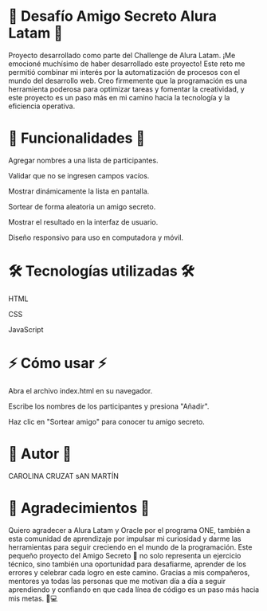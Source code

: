 <h1>🎁 Desafío Amigo Secreto Alura Latam 🎁</h1>
Proyecto desarrollado como parte del Challenge de Alura Latam. ¡Me emocioné muchísimo de haber desarrollado este proyecto! Este reto me permitió combinar mi interés por la automatización de procesos con el mundo del desarrollo web. Creo firmemente que la programación es una herramienta poderosa para optimizar tareas y fomentar la creatividad, y este proyecto es un paso más en mi camino hacia la tecnología y la eficiencia operativa.

<h1>🚀 Funcionalidades 🚀</h1>

Agregar nombres a una lista de participantes.

Validar que no se ingresen campos vacíos.

Mostrar dinámicamente la lista en pantalla.

Sortear de forma aleatoria un amigo secreto.

Mostrar el resultado en la interfaz de usuario.

Diseño responsivo para uso en computadora y móvil.

<h1>🛠 Tecnologías utilizadas 🛠</h1>

HTML

CSS

JavaScript

<h1>⚡ Cómo usar ⚡</h1>

Abra el archivo index.html en su navegador.

Escribe los nombres de los participantes y presiona "Añadir".

Haz clic en "Sortear amigo" para conocer tu amigo secreto.

<h1>📜 Autor 📜</h1>

CAROLINA CRUZAT sAN MARTÍN

<h1>🙏 Agradecimientos 🙏</h1>

Quiero agradecer a Alura Latam y Oracle por el programa ONE, también a esta comunidad de aprendizaje por impulsar mi curiosidad y darme las herramientas para seguir creciendo en el mundo de la programación. Este pequeño proyecto del Amigo Secreto 🎁 no solo representa un ejercicio técnico, sino también una oportunidad para desafiarme, aprender de los errores y celebrar cada logro en este camino. Gracias a mis compañeros, mentores ya todas las personas que me motivan día a día a seguir aprendiendo y confiando en que cada línea de código es un paso más hacia mis metas. 🚀💻
